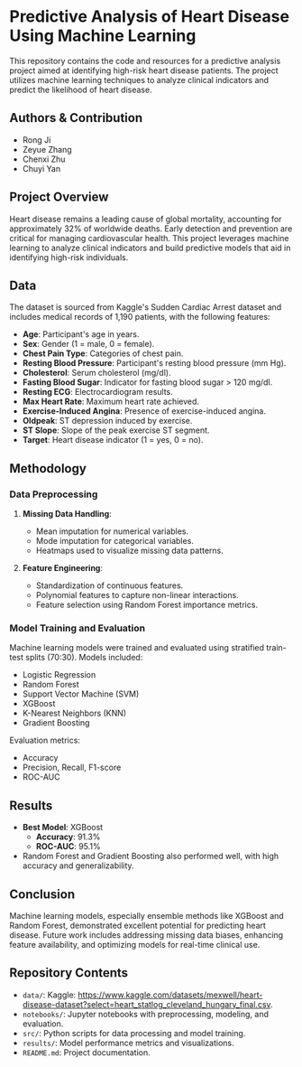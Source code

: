 # Predictive Analysis of Heart Disease Using Machine Learning

This repository contains the code and resources for a predictive analysis project aimed at identifying high-risk heart disease patients. The project utilizes machine learning techniques to analyze clinical indicators and predict the likelihood of heart disease.

## Authors & Contribution
- Rong Ji
- Zeyue Zhang
- Chenxi Zhu
- Chuyi Yan

## Project Overview
Heart disease remains a leading cause of global mortality, accounting for approximately 32% of worldwide deaths. Early detection and prevention are critical for managing cardiovascular health. This project leverages machine learning to analyze clinical indicators and build predictive models that aid in identifying high-risk individuals.

## Data
The dataset is sourced from Kaggle's Sudden Cardiac Arrest dataset and includes medical records of 1,190 patients, with the following features:
- **Age**: Participant's age in years.
- **Sex**: Gender (1 = male, 0 = female).
- **Chest Pain Type**: Categories of chest pain.
- **Resting Blood Pressure**: Participant's resting blood pressure (mm Hg).
- **Cholesterol**: Serum cholesterol (mg/dl).
- **Fasting Blood Sugar**: Indicator for fasting blood sugar > 120 mg/dl.
- **Resting ECG**: Electrocardiogram results.
- **Max Heart Rate**: Maximum heart rate achieved.
- **Exercise-Induced Angina**: Presence of exercise-induced angina.
- **Oldpeak**: ST depression induced by exercise.
- **ST Slope**: Slope of the peak exercise ST segment.
- **Target**: Heart disease indicator (1 = yes, 0 = no).

## Methodology
### Data Preprocessing
1. **Missing Data Handling**:
   - Mean imputation for numerical variables.
   - Mode imputation for categorical variables.
   - Heatmaps used to visualize missing data patterns.

2. **Feature Engineering**:
   - Standardization of continuous features.
   - Polynomial features to capture non-linear interactions.
   - Feature selection using Random Forest importance metrics.

### Model Training and Evaluation
Machine learning models were trained and evaluated using stratified train-test splits (70:30). Models included:
- Logistic Regression
- Random Forest
- Support Vector Machine (SVM)
- XGBoost
- K-Nearest Neighbors (KNN)
- Gradient Boosting

Evaluation metrics:
- Accuracy
- Precision, Recall, F1-score
- ROC-AUC

## Results
- **Best Model**: XGBoost
  - **Accuracy**: 91.3%
  - **ROC-AUC**: 95.1%
- Random Forest and Gradient Boosting also performed well, with high accuracy and generalizability.

## Conclusion
Machine learning models, especially ensemble methods like XGBoost and Random Forest, demonstrated excellent potential for predicting heart disease. Future work includes addressing missing data biases, enhancing feature availability, and optimizing models for real-time clinical use.

## Repository Contents
- `data/`: Kaggle: https://www.kaggle.com/datasets/mexwell/heart-disease-dataset?select=heart_statlog_cleveland_hungary_final.csv.
- `notebooks/`: Jupyter notebooks with preprocessing, modeling, and evaluation.
- `src/`: Python scripts for data processing and model training.
- `results/`: Model performance metrics and visualizations.
- `README.md`: Project documentation.
